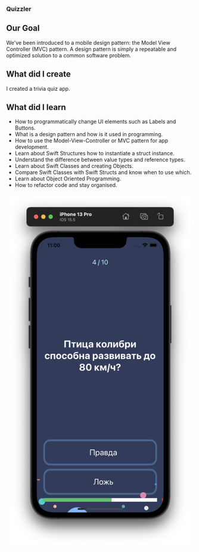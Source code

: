 ### Quizzler

## Our Goal

We've been introduced to a mobile design pattern: the Model View Controller (MVC) pattern. A design pattern is simply a repeatable and optimized solution to a common software problem.

## What did I create

I created a trivia quiz app.

## What did I learn

* How to programmatically change UI elements such as Labels and Buttons.
* What is a design pattern and how is it used in programming.
* How to use the Model-View-Controller or MVC pattern for app development.
* Learn about Swift Structures how to instantiate a struct instance.
* Understand the difference between value types and reference types. 
* Learn about Swift Classes and creating Objects.
* Compare Swift Classes with Swift Structs and know when to use which.
* Learn about Object Oriented Programming.
* How to refactor code and stay organised.

![screen](screen.png)
